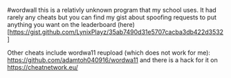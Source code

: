 #wordwall
this is a relativly unknown program that my school uses.
It had rarely any cheats but you can find my gist about spoofing requests to put anything you want on the leaderboard (here)[https://gist.github.com/LynixPlayz/35ab7490d31e5707cacba3db422d3532]

Other cheats include wordwa11 reupload (which does not work for me):
https://github.com/adamtoh040916/wordwa11
and there is a hack for it on https://cheatnetwork.eu/